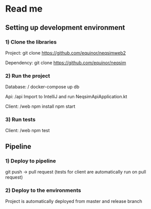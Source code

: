 # Read me
## Setting up development environment
### 1) Clone the libraries
Project:
git clone https://github.com/equinor/neqsimweb2

Dependency:
git clone https://github.com/equinor/neqsim

### 2) Run the project
Database: /
docker-compose up db

Api: /api
Import to IntelliJ and run NeqsimApiApplication.kt

Client: /web
npm install
npm start

### 3) Run tests
Client: /web
npm test

## Pipeline
### 1) Deploy to pipeline
git push 
-> pull request (tests for client are automatically run on pull request)

### 2) Deploy to the environments
Project is automatically deployed from master and release branch